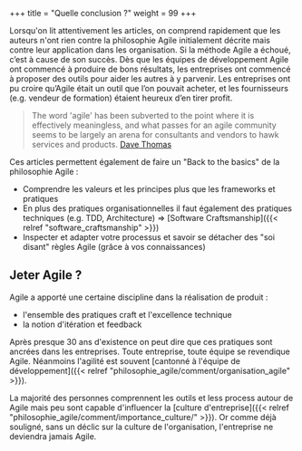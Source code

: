 +++
title = "Quelle conclusion ?"
weight = 99
+++

Lorsqu'on lit attentivement les articles, on comprend rapidement que les auteurs n'ont rien contre la philosophie Agile initialement décrite mais contre leur application dans les organisation. Si la méthode Agile a échoué, c’est à cause de son succès. Dès que les équipes de développement Agile ont commencé à produire de bons résultats, les entreprises ont commencé à proposer des outils pour aider les autres à y parvenir. Les entreprises ont pu croire qu’Agile était un outil que l’on pouvait acheter, et les fournisseurs (e.g. vendeur de formation) étaient heureux d’en tirer profit.

> The word 'agile' has been subverted to the point where it is effectively meaningless, and what passes for an agile community seems to be largely an arena for consultants and vendors to hawk services and products. [Dave Thomas](https://pragdave.me/thoughts/active/2014-03-04-time-to-kill-agile.html)


Ces articles permettent également de faire un "Back to the basics" de la philosophie Agile :
- Comprendre les valeurs et les principes plus que les frameworks et pratiques
- En plus des pratiques organisationnelles il faut également des pratiques techniques (e.g. TDD, Architecture) => [Software Craftsmanship]({{< relref "software_craftsmanship" >}})
- Inspecter et adapter votre processus et savoir se détacher des "soi disant" règles Agile (grâce à vos connaissances)

## Jeter Agile ?
Agile a apporté une certaine discipline dans la réalisation de produit :
- l'ensemble des pratiques craft et l'excellence technique
- la notion d'itération et feedback

Après presque 30 ans d'existence on peut dire que ces pratiques sont ancrées dans les entreprises. Toute entreprise, toute équipe se revendique Agile. Néanmoins l'agilité est souvent [cantonné à l'équipe de développement]({{< relref "philosophie_agile/comment/organisation_agile" >}}). 

La majorité des personnes comprennent les outils et less process autour de Agile mais peu sont capable d'influencer la [culture d'entreprise]({{< relref "philosophie_agile/comment/importance_culture/" >}}). Or comme déjà souligné, sans un déclic sur la culture de l'organisation, l'entreprise ne deviendra jamais Agile.